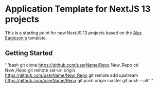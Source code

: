 # Application Template for NextJS 13 projects

This is a starting point for new NextJS 13 projects based on the [Alex Eagleson's](https://github.com/alexeagleson) template.

## Getting Started

'''bash
git clone https://github.com/userName/Repo New_Repo
cd New_Repo
git remote set-url origin https://github.com/userName/New_Repo
git remote add upstream https://github.com/userName/Repo
git push origin master
git push --all
'''
